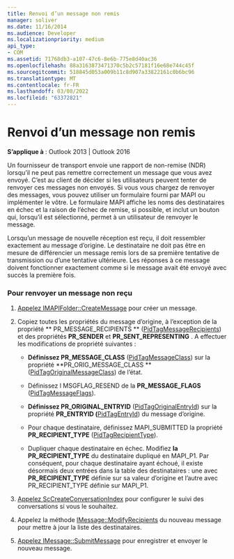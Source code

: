 ```yaml
---
title: Renvoi d’un message non remis
manager: soliver
ms.date: 11/16/2014
ms.audience: Developer
ms.localizationpriority: medium
api_type:
- COM
ms.assetid: 71768db3-a107-47c6-8e6b-775e8d40ac36
ms.openlocfilehash: 88a3163873471370c5b2c57181f16e68e744c45f
ms.sourcegitcommit: 518845d053a009b11c8d907a33822161c0b6bc96
ms.translationtype: MT
ms.contentlocale: fr-FR
ms.lasthandoff: 03/08/2022
ms.locfileid: "63372821"
---
```

# <a name="resending-an-undelivered-message"></a>Renvoi d’un message non remis
  
**S’applique à** : Outlook 2013 | Outlook 2016 
  
Un fournisseur de transport envoie une rapport de non-remise (NDR) lorsqu’il ne peut pas remettre correctement un message que vous avez envoyé. C’est au client de décider si les utilisateurs peuvent tenter de renvoyer ces messages non envoyés. Si vous vous chargez de renvoyer des messages, vous pouvez utiliser un formulaire fourni par MAPI ou implémenter le vôtre. Le formulaire MAPI affiche les noms des destinataires en échec et la raison de l’échec de remise, si possible, et inclut un bouton qui, lorsqu’il est sélectionné, permet à un utilisateur de renvoyer le message.
  
Lorsqu’un message de nouvelle réception est reçu, il doit ressembler exactement au message d’origine. Le destinataire ne doit pas être en mesure de différencier un message remis lors de sa première tentative de transmission ou d’une tentative ultérieure. Les réponses à ce message doivent fonctionner exactement comme si le message avait été envoyé avec succès la première fois.
  
### <a name="to-resend-an-undelivered-message"></a>Pour renvoyer un message non reçu
  
1. [Appelez IMAPIFolder::CreateMessage](imapifolder-createmessage.md) pour créer un message. 
    
2. Copiez toutes les propriétés du message d’origine, à l’exception de la propriété ** PR_MESSAGE_RECIPIENTS ** ([PidTagMessageRecipients](pidtagmessagerecipients-canonical-property.md)) et des propriétés **PR_SENDER** et **PR_SENT_REPRESENTING** . A effectuer les modifications de propriété suivantes : 
    
   - **Définissez PR_MESSAGE_CLASS** ([PidTagMessageClass](pidtagmessageclass-canonical-property.md)) sur la propriété **PR_ORIG_MESSAGE_CLASS ** ([PidTagOriginalMessageClass](pidtagoriginalmessageclass-canonical-property.md)) de l’état.
    
   - Définissez l MSGFLAG_RESEND de la **PR_MESSAGE_FLAGS** ([PidTagMessageFlags](pidtagmessageflags-canonical-property.md)).
    
   - **Définissez PR_ORIGINAL_ENTRYID** ([PidTagOriginalEntryId](pidtagoriginalentryid-canonical-property.md)) sur la propriété **PR_ENTRYID (**[PidTagEntryId](pidtagentryid-canonical-property.md)) du message d’origine.
    
   - Pour chaque destinataire, définissez MAPI_SUBMITTED la propriété **PR_RECIPIENT_TYPE** ([PidTagRecipientType](pidtagrecipienttype-canonical-property.md)). 
    
   - Dupliquer chaque destinataire en échec. Modifiez **la PR_RECIPIENT_TYPE** du destinataire dupliqué en MAPI_P1. Par conséquent, pour chaque destinataire ayant échoué, il existe désormais deux entrées dans la table des destinataires : une avec **PR_RECIPIENT_TYPE** définie sur sa valeur d’origine  et l’autre avec PR_RECIPIENT_TYPE définie sur MAPI_P1. 
    
3. [Appelez ScCreateConversationIndex](sccreateconversationindex.md) pour configurer le suivi des conversations si vous le souhaitez. 
    
4. Appelez la méthode [IMessage::ModifyRecipients](imessage-modifyrecipients.md) du nouveau message pour mettre à jour la liste des destinataires. 
    
5. [Appelez IMessage::SubmitMessage](imessage-submitmessage.md) pour enregistrer et envoyer le nouveau message. 
    

